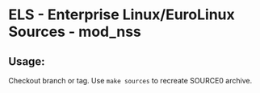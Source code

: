 # ELS - Enterprise Linux/EuroLinux Sources - mod_nss
 
## Usage:
  Checkout branch or tag. Use `make sources` to recreate  SOURCE0 archive.
